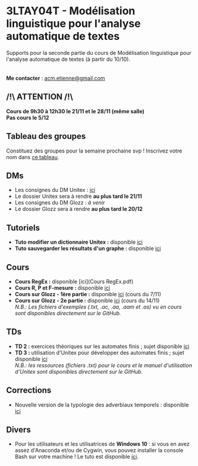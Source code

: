 # 3LTAY04T - Modélisation linguistique pour l'analyse automatique de textes

Supports pour la seconde partie du cours de Modélisation linguistique pour l'analyse automatique de textes (à partir du 10/10).
<br/><br/><br/>
**Me contacter** : acm.etienne@gmail.com

## /!\ ATTENTION /!\
**Cours de 9h30 à 12h30 le 21/11 et le 28/11 (même salle)**<br/>
**Pas cours le 5/12**

## Tableau des groupes
Constituez des groupes pour la semaine prochaine svp ! Inscrivez votre nom dans [ce tableau](https://lite.framacalc.org/3ltay04t_groupes_glozz).

## DMs

- Les consignes du DM Unitex : [ici](consignes_dossier.pdf)
- Le dossier Unitex sera à rendre **au plus tard le 21/11**
- Les consignes du DM Glozz : *à venir*
- Le dossier Glozz sera à rendre **au plus tard le 20/12**

## Tutoriels

- **Tuto modifier un dictionnaire Unitex :** disponible [ici](Cours_utilisation_Unitex.pdf)
- **Tuto sauvegarder les résultats d'un graphe :** disponible [ici](Sauvegarder_resultats_Unitex.pdf)

## Cours

- **Cours RegEx :** disponible [ici](Cours RegEx.pdf)
- **Cours R, P et F-mesure :** disponible [ici](Cours_evaluation.pdf)
- **Cours sur Glozz - 1ère partie :** disponible [ici](Cours_Glozz(1).pdf) (cours du 7/11)
- **Cours sur Glozz - 2e partie :** disponible [ici](Cours_Glozz_(2).pdf) (cours du 14/11)<br/>
*N.B.: Les fichiers d'exemples (.txt, .ac, .aa, .aam et .as) vu en cours sont disponibles directement sur le GitHub.*

## TDs

- **TD 2 :** exercices théoriques sur les automates finis ; sujet disponible [ici](TD2_EXERCICES_AutomatesFinis.pdf)
- **TD 3 :** utilisation d'Unitex pour développer des automates finis ; sujet disponible [ici](TD3.pdf)<br/>
*N.B.: les ressources (fichiers .txt) pour le cours et le manuel d'utilisation d'Unitex sont disponibles directement sur le GitHub.*

## Corrections

- Nouvelle version de la typologie des adverbiaux temporels : disponible [ici](Correction_ex2_TD1_v2.pdf)

## Divers

- Pour les utilisateurs et les utilisatrices de **Windows 10** : si vous en avez assez d'Anaconda et/ou de Cygwin, vous pouvez installer la console Bash sur votre machine ! Le tuto est disponible [ici](https://korben.info/installer-shell-bash-linux-windows-10.html).

